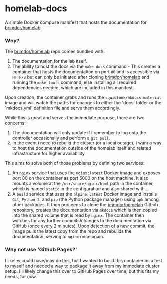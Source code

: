 # homelab-docs

A simple Docker compose manifest that hosts the documentation for [brimdor/homelab](https://github.com/brimdor/homelab).

### Why?

The [brimdor/homelab](https://github.com/brimdor/homelab) repo comes bundled with:
1. The documentation for the lab itself.
2. The ability to host the docs via the `make docs` command - This creates a container that hosts the documentation on port `80` and is accessible via `HTTP/S` but can only be initiated after cloning [brimdor/homelab](https://github.com/brimdor/homelab) and running the `make tools` command, else installing all required dependencies needed, which are included in this manifest.

Upon creation, the container grabs and runs the `squidfunk/mkdocs-material` image and will watch the paths for changes to either the 'docs' folder or the 'mkdocs.yml' definition file and serve them accordingly.

While this is great and serves the immediate purpose, there are two concerns:
1. The documentation will only update if I remember to log onto the controller occasionally and perform a `git pull`.
2. In the event I need to rebuild the cluster (or a local outage), I want a way to host the documentation outside of the homelab itself and related infrastructure for higher availability.

This aims to solve both of those problems by defining two services:
1. An `nginx` service that uses the `nginx:latest` Docker image and exposes port 80 on the container as port 5000 on the host machine. It also mounts a volume at the `/usr/share/nginx/html` path in the container, which is named `static` in the configuration and also shared with...
2. A `build` service that uses the `alpine:latest` Docker image and installs `Git`, `Python 3`, and `pip` (the Python package manager) using `apk` among other packages. It then proceeds to clone the [brimdor/homelab](https://github.com/brimdor/homelab) Github repository, creates the documentation via `mkdocs` which is then copied into the shared volume that is read by `nginx`. The container then watches for any further commits/changes to the documentation via GitHub (once every 2 minutes). Upon detection of a new commit, the image pulls the latest copy from the repo and rebuilds the documentation, serving to `nginx` once again.


### Why not use 'Github Pages?'
I likeley could have/may do this, but I wanted to build this container as a test to myself and needed a way to package it away from my immediate cluster setup. I'll likely change this over to GitHub Pages over time, but this fits my needs, for now.
